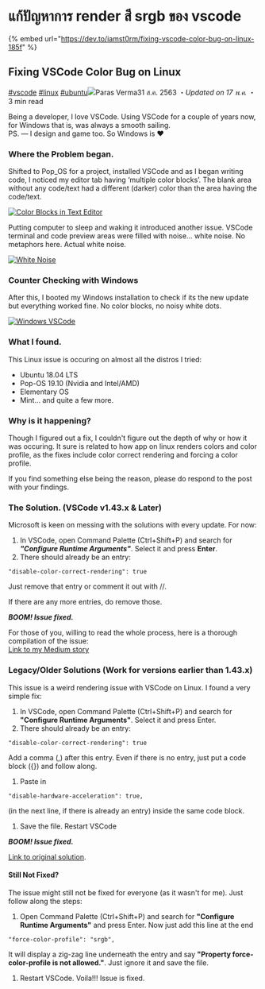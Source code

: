 # แก้ปัญหาการ render สี srgb ของ vscode

{% embed url="https://dev.to/iamst0rm/fixing-vscode-color-bug-on-linux-185f" %}



## Fixing VSCode Color Bug on Linux

[\#vscode](https://dev.to/t/vscode) [\#linux](https://dev.to/t/linux) [\#ubuntu](https://dev.to/t/ubuntu)[![](https://res.cloudinary.com/practicaldev/image/fetch/s--5nqDmOP9--/c_fill,f_auto,fl_progressive,h_50,q_auto,w_50/https://dev-to-uploads.s3.amazonaws.com/uploads/user/profile_image/458087/67d94e6d-ecfc-4047-a741-7c518a5a5e7e.jpeg)](https://dev.to/iamst0rm)Paras Verma31 ส.ค. 2563 ・_Updated on 17 พ.ค._ ・3 min read

Being a developer, I love VSCode. Using VSCode for a couple of years now, for Windows that is, was always a smooth sailing.  
PS. — I design and game too. So Windows is ❤

### Where the Problem began.

Shifted to Pop\_OS for a project, installed VSCode and as I began writing code, I noticed my editor tab having ‘multiple color blocks’. The blank area without any code/text had a different \(darker\) color than the area having the code/text.

[![Color Blocks in Text Editor](https://res.cloudinary.com/practicaldev/image/fetch/s--NJHBf2qe--/c_limit%2Cf_auto%2Cfl_progressive%2Cq_auto%2Cw_880/https://dev-to-uploads.s3.amazonaws.com/i/qkf772nbdfhix37zv3q8.png)](https://res.cloudinary.com/practicaldev/image/fetch/s--NJHBf2qe--/c_limit%2Cf_auto%2Cfl_progressive%2Cq_auto%2Cw_880/https://dev-to-uploads.s3.amazonaws.com/i/qkf772nbdfhix37zv3q8.png)

Putting computer to sleep and waking it introduced another issue. VSCode terminal and code preview areas were filled with noise… white noise. No metaphors here. Actual white noise.

[![White Noise](https://res.cloudinary.com/practicaldev/image/fetch/s--Q6f_jlMS--/c_limit%2Cf_auto%2Cfl_progressive%2Cq_auto%2Cw_880/https://dev-to-uploads.s3.amazonaws.com/i/tx38phknicdieoofmwdd.jpeg)](https://res.cloudinary.com/practicaldev/image/fetch/s--Q6f_jlMS--/c_limit%2Cf_auto%2Cfl_progressive%2Cq_auto%2Cw_880/https://dev-to-uploads.s3.amazonaws.com/i/tx38phknicdieoofmwdd.jpeg)

### Counter Checking with Windows

After this, I booted my Windows installation to check if its the new update but everything worked fine. No color blocks, no noisy white dots.

[![Windows VSCode](https://res.cloudinary.com/practicaldev/image/fetch/s--OukKsaJp--/c_limit%2Cf_auto%2Cfl_progressive%2Cq_auto%2Cw_880/https://dev-to-uploads.s3.amazonaws.com/i/c4vf1745v4h6y8nnm9ht.png)](https://res.cloudinary.com/practicaldev/image/fetch/s--OukKsaJp--/c_limit%2Cf_auto%2Cfl_progressive%2Cq_auto%2Cw_880/https://dev-to-uploads.s3.amazonaws.com/i/c4vf1745v4h6y8nnm9ht.png)

### What I found.

This Linux issue is occuring on almost all the distros I tried:

* Ubuntu 18.04 LTS
* Pop-OS 19.10 \(Nvidia and Intel/AMD\)
* Elementary OS
* Mint... and quite a few more.

### Why is it happening?

Though I figured out a fix, I couldn't figure out the depth of why or how it was occuring. It sure is related to how app on linux renders colors and color profile, as the fixes include color correct rendering and forcing a color profile.

If you find something else being the reason, please do respond to the post with your findings.

### The Solution. \(VSCode v1.43.x & Later\)

Microsoft is keen on messing with the solutions with every update. For now:

1. In VSCode, open Command Palette \(Ctrl+Shift+P\) and search for _**"Configure Runtime Arguments"**_. Select it and press **Enter**.
2. There should already be an entry:

`"disable-color-correct-rendering": true`

Just remove that entry or comment it out with //.

If there are any more entries, do remove those.

_**BOOM! Issue fixed.**_

For those of you, willing to read the whole process, here is a thorough compilation of the issue:  
[Link to my Medium story](https://medium.com/@iamstorm/vscode-bug-on-linux-7ca4c4544d24)

### Legacy/Older Solutions \(Work for versions earlier than 1.43.x\)

This issue is a weird rendering issue with VSCode on Linux. I found a very simple fix:

1. In VSCode, open Command Palette \(Ctrl+Shift+P\) and search for **"Configure Runtime Arguments"**. Select it and press Enter.
2. There should already be an entry:

`"disable-color-correct-rendering": true`

Add a comma \(,\) after this entry. Even if there is no entry, just put a code block \({}\) and follow along.

1. Paste in

`"disable-hardware-acceleration": true,`

\(in the next line, if there is already an entry\) inside the same code block.

1. Save the file. Restart VSCode

_**BOOM! Issue fixed.**_

[Link to original solution](https://github.com/microsoft/vscode/issues/85452#issuecomment-558334562).

#### Still Not Fixed?

The issue might still not be fixed for everyone \(as it wasn't for me\). Just follow along the steps:

1. Open Command Palette \(Ctrl+Shift+P\) and search for **"Configure Runtime Arguments"** and press Enter. Now just add this line at the end

`"force-color-profile": "srgb",`

It will display a zig-zag line underneath the entry and say **"Property force-color-profile is not allowed."**. Just ignore it and save the file.

1. Restart VSCode. Voila!!! Issue is fixed.

